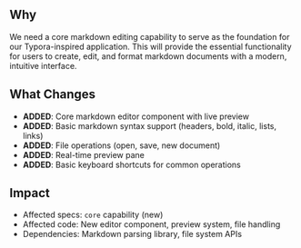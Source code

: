 ## Why
We need a core markdown editing capability to serve as the foundation for our Typora-inspired application. This will provide the essential functionality for users to create, edit, and format markdown documents with a modern, intuitive interface.

## What Changes
- **ADDED**: Core markdown editor component with live preview
- **ADDED**: Basic markdown syntax support (headers, bold, italic, lists, links)
- **ADDED**: File operations (open, save, new document)
- **ADDED**: Real-time preview pane
- **ADDED**: Basic keyboard shortcuts for common operations

## Impact
- Affected specs: `core` capability (new)
- Affected code: New editor component, preview system, file handling
- Dependencies: Markdown parsing library, file system APIs